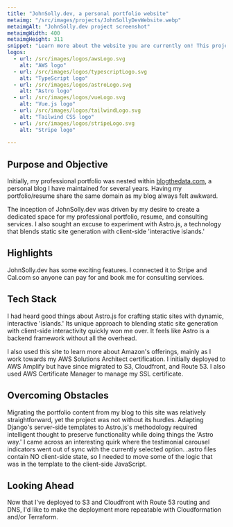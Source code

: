 ```yaml
---
title: "JohnSolly.dev, a personal portfolio website"
metaimg: "/src/images/projects/JohnSollyDevWebsite.webp"
metaimgAlt: "JohnSolly.dev project screenshot"
metaimgWidth: 400
metaimgHeight: 311
snippet: "Learn more about the website you are currently on! This project was built with Astro, Vue.js, and is hosted on AWS"
logos:
  - url: /src/images/logos/awsLogo.svg
    alt: "AWS logo"
  - url: /src/images/logos/typescriptLogo.svg
    alt: "TypeScript logo"
  - url: /src/images/logos/astroLogo.svg
    alt: "Astro logo"
  - url: /src/images/logos/vueLogo.svg
    alt: "Vue.js logo"
  - url: /src/images/logos/tailwindLogo.svg
    alt: "Tailwind CSS logo"
  - url: /src/images/logos/stripeLogo.svg
    alt: "Stripe logo"
  
---
```


## Purpose and Objective
Initially, my professional portfolio was nested within [blogthedata.com](https://blogthedata.com), a personal blog I have maintained for several years. Having my portfolio/resume share the same domain as my blog always felt awkward.

The inception of JohnSolly.dev was driven by my desire to create a dedicated space for my professional portfolio, resume, and consulting services. I also sought an excuse to experiment with Astro.js, a technology that blends static site generation with client-side 'interactive islands.'

## Highlights
JohnSolly.dev has some exciting features. I connected it to Stripe and Cal.com so anyone can pay for and book me for consulting services.

## Tech Stack
I had heard good things about Astro.js for crafting static sites with dynamic, interactive 'islands.' Its unique approach to blending static site generation with client-side interactivity quickly won me over. It feels like Astro is a backend framework without all the overhead.

I also used this site to learn more about Amazon's offerings, mainly as I work towards my AWS Solutions Architect certification. I initially deployed to AWS Amplify but have since migrated to S3, Cloudfront, and Route 53. I also used AWS Certificate Manager to manage my SSL certificate.

## Overcoming Obstacles
Migrating the portfolio content from my blog to this site was relatively straightforward, yet the project was not without its hurdles. Adapting Django's server-side templates to Astro.js's methodology required intelligent thought to preserve functionality while doing things the 'Astro way.' I came across an interesting quirk where the testimonial carousel indicators went out of sync with the currently selected option. .astro files contain NO client-side state, so I needed to move some of the logic that was in the template to the client-side JavaScript.

## Looking Ahead
Now that I've deployed to S3 and Cloudfront with Route 53 routing and DNS, I'd like to make the deployment more repeatable with Cloudformation and/or Terraform.
